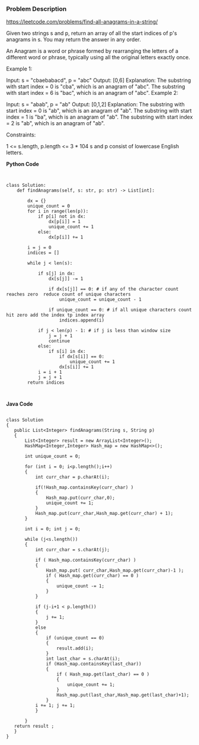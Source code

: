### Problem Description 

https://leetcode.com/problems/find-all-anagrams-in-a-string/
    
Given two strings s and p, return an array of all the start indices of p's anagrams in s. You may return the answer in any order.

An Anagram is a word or phrase formed by rearranging the letters of a different word or phrase, typically using all the original 
letters exactly once.

 

Example 1:

Input: s = "cbaebabacd", p = "abc"
Output: [0,6]
Explanation:
The substring with start index = 0 is "cba", which is an anagram of "abc".
The substring with start index = 6 is "bac", which is an anagram of "abc".
Example 2:

Input: s = "abab", p = "ab"
Output: [0,1,2]
Explanation:
The substring with start index = 0 is "ab", which is an anagram of "ab".
The substring with start index = 1 is "ba", which is an anagram of "ab".
The substring with start index = 2 is "ab", which is an anagram of "ab".
 

Constraints:

1 <= s.length, p.length <= 3 * 104
s and p consist of lowercase English letters.

**Python Code**

```


class Solution:
    def findAnagrams(self, s: str, p: str) -> List[int]:
        
        dx = {}
        unique_count = 0
        for i in range(len(p)):
            if p[i] not in dx:
                dx[p[i]] = 1
                unique_count += 1
            else:
                dx[p[i]] += 1
                
        i = j = 0
        indices = []
        
        while j < len(s):
            
            if s[j] in dx:
                dx[s[j]] -= 1
                
                if dx[s[j]] == 0: # if any of the character count reaches zero  reduce count of unique characters
                    unique_count = unique_count - 1
                    
                if unique_count == 0: # if all unique characters count hit zero add the index tp index array
                    indices.append(i)
                    
            if j < len(p) - 1: # if j is less than window size 
                j = j + 1 
                continue
            else:
                if s[i] in dx:
                    if dx[s[i]] == 0:
                        unique_count += 1
                    dx[s[i]] += 1
            i = i + 1
            j = j + 1
        return indices
    
    
  ```

 **Java Code**
 
 ```
 
 class Solution 
{
    public List<Integer> findAnagrams(String s, String p) 
    {
        List<Integer> result = new ArrayList<Integer>();
        HashMap<Integer,Integer> Hash_map = new HashMap<>();
        
        int unique_count = 0;
        
        for (int i = 0; i<p.length();i++)
        {
            int curr_char = p.charAt(i);
            
            if(!Hash_map.containsKey(curr_char) )
            {
                Hash_map.put(curr_char,0);
                unique_count += 1; 
            }
            Hash_map.put(curr_char,Hash_map.get(curr_char) + 1);
        }
        
        int i = 0; int j = 0;
        
        while (j<s.length())
        {
            int curr_char = s.charAt(j);
            
            if ( Hash_map.containsKey(curr_char) )
            {
                Hash_map.put( curr_char,Hash_map.get(curr_char)-1 );
                if ( Hash_map.get(curr_char) == 0 )
                {
                    unique_count -= 1;
                }
            }
            
            if (j-i+1 < p.length())
            {
                j += 1;
            }
            else
            {
                if (unique_count == 0)
                {
                    result.add(i);
                }
                int last_char = s.charAt(i);
                if (Hash_map.containsKey(last_char))
                {
                    if ( Hash_map.get(last_char) == 0 )
                    {
                        unique_count += 1;
                    }
                    Hash_map.put(last_char,Hash_map.get(last_char)+1);
                }
            i += 1; j += 1;
            }
            
        }
    return result ;
    }
}
 
 ```
